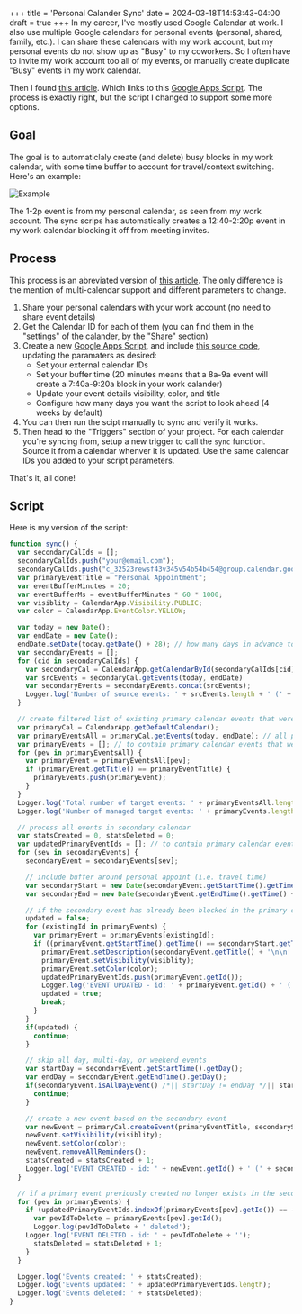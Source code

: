 +++
title = 'Personal Calander Sync'
date = 2024-03-18T14:53:43-04:00
draft = true
+++
In my career, I've mostly used Google Calendar at work. I also use multiple Google calendars for personal events (personal, shared, family, etc.). I can share these calendars with my work account, but my personal events do not show up as "Busy" to my coworkers. So I often have to invite my work account too all of my events, or manually create duplicate "Busy" events in my work calendar.

Then I found [this article](https://janelloi.com/auto-sync-google-calendar/). Which links to this [Google Apps Script](https://gist.github.com/ttrahan/a88febc0538315b05346f4e3b35997f2). The process is exactly right, but the script I changed to support some more options.

## Goal

The goal is to automaticlaly create (and delete) busy blocks in my work calendar, with some time buffer to account for travel/context switching. Here's an example:

![Example](20240318/example.png)

The 1-2p event is from my personal calendar, as seen from my work account. The sync scrips has automatically creates a 12:40-2:20p event in my work calendar blocking it off from meeting invites.

## Process

This process is an abreviated version of [this article](https://janelloi.com/auto-sync-google-calendar/). The only difference is the mention of multi-calendar support and different parameters to change.

1. Share your personal calendars with your work account (no need to share event details)
2. Get the Calendar ID for each of them (you can find them in the "settings" of the calander, by the "Share" section)
3. Create a new [Google Apps Script](https://script.google.com/home/projects/create), and include [this source code](#script), updating the paramaters as desired:
   - Set your external calendar IDs
   - Set your buffer time (20 minutes means that a 8a-9a event will create a 7:40a-9:20a block in your work calander)
   - Update your event details visibility, color, and title
   - Configure how many days you want the script to look ahead (4 weeks by default)
4. You can then run the scipt manually to sync and verify it works.
5. Then head to the "Triggers" section of your project. For each calendar you're syncing from, setup a new trigger to call the `sync` function. Source it from a calendar whenver it is updated. Use the same calendar IDs you added to your script parameters.

That's it, all done!

## Script

Here is my version of the script:

```javascript
function sync() {
  var secondaryCalIds = [];
  secondaryCalIds.push("your@email.com");
  secondaryCalIds.push("c_32523rewsf43v345v54b54b454@group.calendar.google.com");
  var primaryEventTitle = "Personal Appointment";
  var eventBufferMinutes = 20;
  var eventBufferMs = eventBufferMinutes * 60 * 1000;
  var visiblity = CalendarApp.Visibility.PUBLIC;
  var color = CalendarApp.EventColor.YELLOW;

  var today = new Date();
  var endDate = new Date();
  endDate.setDate(today.getDate() + 28); // how many days in advance to monitor and block off time
  var secondaryEvents = [];
  for (cid in secondaryCalIds) {
    var secondaryCal = CalendarApp.getCalendarById(secondaryCalIds[cid]);
    var srcEvents = secondaryCal.getEvents(today, endDate)
    var secondaryEvents = secondaryEvents.concat(srcEvents);
    Logger.log('Number of source events: ' + srcEvents.length + ' (' + secondaryCalIds[cid] + ')');
  }

  // create filtered list of existing primary calendar events that were previously created from the secondary calendar
  var primaryCal = CalendarApp.getDefaultCalendar();
  var primaryEventsAll = primaryCal.getEvents(today, endDate); // all primary calendar events
  var primaryEvents = []; // to contain primary calendar events that were previously created from secondary calendar
  for (pev in primaryEventsAll) {
    var primaryEvent = primaryEventsAll[pev];
    if (primaryEvent.getTitle() == primaryEventTitle) {
      primaryEvents.push(primaryEvent);
    }
  }
  Logger.log('Total number of target events: ' + primaryEventsAll.length);
  Logger.log('Number of managed target events: ' + primaryEvents.length);

  // process all events in secondary calendar
  var statsCreated = 0, statsDeleted = 0;
  var updatedPrimaryEventIds = []; // to contain primary calendar events that were updated from secondary calendar
  for (sev in secondaryEvents) {
    secondaryEvent = secondaryEvents[sev];

    // include buffer around personal appoint (i.e. travel time)
    var secondaryStart = new Date(secondaryEvent.getStartTime().getTime() - eventBufferMs);
    var secondaryEnd = new Date(secondaryEvent.getEndTime().getTime() + eventBufferMs);

    // if the secondary event has already been blocked in the primary calendar, update it
    updated = false;
    for (existingId in primaryEvents) {
      var primaryEvent = primaryEvents[existingId];
      if ((primaryEvent.getStartTime().getTime() == secondaryStart.getTime()) && (primaryEvent.getEndTime().getTime() == secondaryEnd.getTime())) {
        primaryEvent.setDescription(secondaryEvent.getTitle() + '\n\n' + secondaryEvent.getDescription());
        primaryEvent.setVisibility(visiblity);
        primaryEvent.setColor(color);
        updatedPrimaryEventIds.push(primaryEvent.getId());
        Logger.log('EVENT UPDATED - id: ' + primaryEvent.getId() + ' (' + secondaryEvent.getTitle() + ')');
        updated = true;
        break;
      }
    }
    if(updated) {
      continue;
    }

    // skip all day, multi-day, or weekend events
    var startDay = secondaryEvent.getStartTime().getDay();
    var endDay = secondaryEvent.getEndTime().getDay();
    if(secondaryEvent.isAllDayEvent() /*|| startDay != endDay */|| startDay == 0 || startDay == 6) {
      continue;
    }

    // create a new event based on the secondary event
    var newEvent = primaryCal.createEvent(primaryEventTitle, secondaryStart, secondaryEnd, {description:secondaryEvent.getTitle() + '\n\n' + secondaryEvent.getDescription()});
    newEvent.setVisibility(visiblity);
    newEvent.setColor(color);
    newEvent.removeAllReminders();
    statsCreated = statsCreated + 1;
    Logger.log('EVENT CREATED - id: ' + newEvent.getId() + ' (' + secondaryEvent.getTitle() + ')');
  }

  // if a primary event previously created no longer exists in the secondary calendar, delete it
  for (pev in primaryEvents) {
    if (updatedPrimaryEventIds.indexOf(primaryEvents[pev].getId()) == -1) {
      var pevIdToDelete = primaryEvents[pev].getId();
      Logger.log(pevIdToDelete + ' deleted');
    Logger.log('EVENT DELETED - id: ' + pevIdToDelete + '');
      statsDeleted = statsDeleted + 1;
    }
  }

  Logger.log('Events created: ' + statsCreated);
  Logger.log('Events updated: ' + updatedPrimaryEventIds.length);
  Logger.log('Events deleted: ' + statsDeleted);
}
```


